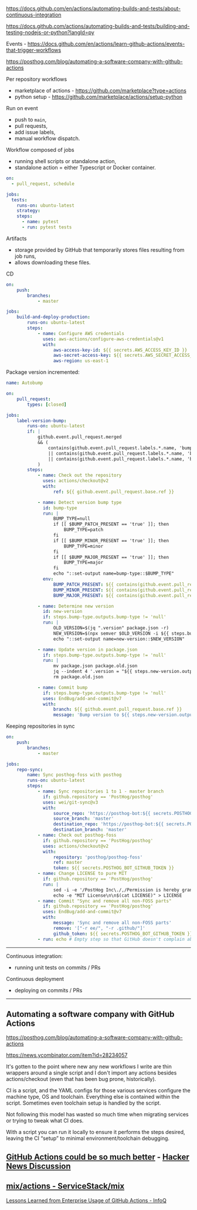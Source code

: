 
https://docs.github.com/en/actions/automating-builds-and-tests/about-continuous-integration

https://docs.github.com/actions/automating-builds-and-tests/building-and-testing-nodejs-or-python?langId=py

Events - https://docs.github.com/en/actions/learn-github-actions/events-that-trigger-workflows


https://posthog.com/blog/automating-a-software-company-with-github-actions

Per repository workflows
- marketplace of actions - https://github.com/marketplace?type=actions
- python setup - https://github.com/marketplace/actions/setup-python

Run on event 
- push to `main`,
- pull requests,
- add issue labels,
- manual workflow dispatch.

Workflow composed of jobs
- running shell scripts or standalone action,
- standalone action = either Typescript or Docker container.

```yaml
on:
  - pull_request, schedule

jobs:
  tests:
    runs-on: ubuntu-latest
    strategy:
    steps:
      - name: pytest
      - run: pytest tests

```

Artifacts
- storage provided by GitHub that temporarily stores files resulting from job runs,
- allows downloading these files. 

CD
```yaml
on:
    push:
        branches:
            - master

jobs:
    build-and-deploy-production:
        runs-on: ubuntu-latest
        steps:
            - name: Configure AWS credentials
              uses: aws-actions/configure-aws-credentials@v1
              with:
                  aws-access-key-id: ${{ secrets.AWS_ACCESS_KEY_ID }}
                  aws-secret-access-key: ${{ secrets.AWS_SECRET_ACCESS_KEY }}
                  aws-region: us-east-1

```

Package version incremented:

```yaml
name: Autobump

on:
    pull_request:
        types: [closed]

jobs:
    label-version-bump:
        runs-on: ubuntu-latest
        if: |
            github.event.pull_request.merged
            && (
                contains(github.event.pull_request.labels.*.name, 'bump patch')
                || contains(github.event.pull_request.labels.*.name, 'bump minor')
                || contains(github.event.pull_request.labels.*.name, 'bump major')
            )
        steps:
            - name: Check out the repository
              uses: actions/checkout@v2
              with:
                  ref: ${{ github.event.pull_request.base.ref }}

            - name: Detect version bump type
              id: bump-type
              run: |
                  BUMP_TYPE=null
                  if [[ $BUMP_PATCH_PRESENT == 'true' ]]; then
                      BUMP_TYPE=patch
                  fi
                  if [[ $BUMP_MINOR_PRESENT == 'true' ]]; then
                      BUMP_TYPE=minor
                  fi
                  if [[ $BUMP_MAJOR_PRESENT == 'true' ]]; then
                      BUMP_TYPE=major
                  fi
                  echo "::set-output name=bump-type::$BUMP_TYPE"
              env:
                  BUMP_PATCH_PRESENT: ${{ contains(github.event.pull_request.labels.*.name, 'bump patch') }}
                  BUMP_MINOR_PRESENT: ${{ contains(github.event.pull_request.labels.*.name, 'bump minor') }}
                  BUMP_MAJOR_PRESENT: ${{ contains(github.event.pull_request.labels.*.name, 'bump major') }}

            - name: Determine new version
              id: new-version
              if: steps.bump-type.outputs.bump-type != 'null'
              run: |
                  OLD_VERSION=$(jq ".version" package.json -r)
                  NEW_VERSION=$(npx semver $OLD_VERSION -i ${{ steps.bump-type.outputs.bump-type }})
                  echo "::set-output name=new-version::$NEW_VERSION"

            - name: Update version in package.json
              if: steps.bump-type.outputs.bump-type != 'null'
              run: |
                  mv package.json package.old.json
                  jq --indent 4 '.version = "${{ steps.new-version.outputs.new-version }}"' package.old.json > package.json
                  rm package.old.json

            - name: Commit bump
              if: steps.bump-type.outputs.bump-type != 'null'
              uses: EndBug/add-and-commit@v7
              with:
                  branch: ${{ github.event.pull_request.base.ref }}
                  message: 'Bump version to ${{ steps.new-version.outputs.new-version }}'
```

Keeping repositories in sync

```yaml
on:
    push:
        branches:
            - master

jobs:
    repo-sync:
        name: Sync posthog-foss with posthog
        runs-on: ubuntu-latest
        steps:
            - name: Sync repositories 1 to 1 - master branch
              if: github.repository == 'PostHog/posthog'
              uses: wei/git-sync@v3
              with:
                  source_repo: 'https://posthog-bot:${{ secrets.POSTHOG_BOT_GITHUB_TOKEN }}@github.com/posthog/posthog.git'
                  source_branch: 'master'
                  destination_repo: 'https://posthog-bot:${{ secrets.POSTHOG_BOT_GITHUB_TOKEN }}@github.com/posthog/posthog-foss.git'
                  destination_branch: 'master'
            - name: Check out posthog-foss
              if: github.repository == 'PostHog/posthog'
              uses: actions/checkout@v2
              with:
                  repository: 'posthog/posthog-foss'
                  ref: master
                  token: ${{ secrets.POSTHOG_BOT_GITHUB_TOKEN }}
            - name: Change LICENSE to pure MIT
              if: github.repository == 'PostHog/posthog'
              run: |
                  sed -i -e '/PostHog Inc\./,/Permission is hereby granted/c\Copyright (c) 2020-2021 PostHog Inc\.\n\nPermission is hereby granted, free of charge, to any person obtaining a copy' LICENSE
                  echo -e "MIT License\n\n$(cat LICENSE)" > LICENSE
            - name: Commit "Sync and remove all non-FOSS parts"
              if: github.repository == 'PostHog/posthog'
              uses: EndBug/add-and-commit@v7
              with:
                  message: 'Sync and remove all non-FOSS parts'
                  remove: '["-r ee/", "-r .github/"]'
                  github_token: ${{ secrets.POSTHOG_BOT_GITHUB_TOKEN }}
            - run: echo # Empty step so that GitHub doesn't complain about an empty job on forks
```

---

Continuous integration:
- running unit tests on commits / PRs

Continuous deployment
- deploying on commits / PRs

---

## Automating a software company with GitHub Actions

https://posthog.com/blog/automating-a-software-company-with-github-actions

https://news.ycombinator.com/item?id=28234057

It's gotten to the point where new any new workflows I write are thin wrappers around a single script and I don't import any actions besides actions/checkout (even that has been bug prone, historically).

CI is a script, and the YAML configs for those various services configure the machine type, OS and toolchain. Everything else is contained within the script. Sometimes even toolchain setup is handled by the script.

Not following this model has wasted so much time when migrating services or trying to tweak what CI does.

With a script you can run it locally to ensure it performs the steps desired, leaving the CI “setup” to minimal environment/toolchain debugging. 

## [GitHub Actions could be so much better](https://blog.yossarian.net/2023/09/22/GitHub-Actions-could-be-so-much-better) - [Hacker News Discussion](https://news.ycombinator.com/item?id=37612420)

## [mix/actions - ServiceStack/mix](https://github.com/ServiceStack/mix/tree/master/actions)

[Lessons Learned from Enterprise Usage of GitHub Actions - InfoQ](https://www.infoq.com/articles/enterprise-github-actions/)
